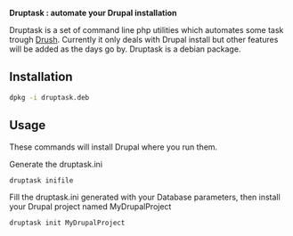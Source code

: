 **Druptask : automate your Drupal installation**

Druptask is a set of command line php utilities which automates some task trough [Drush](http://drupal.org/project/drush).
Currently it only deals with Drupal install but other features will be added as the days go by.
Druptask is a debian package.

Installation
------------
```bash
dpkg -i druptask.deb
```

Usage
-----
These commands will install Drupal where you run them.

Generate the druptask.ini
```bash
druptask inifile
```
Fill the druptask.ini generated with your Database parameters, then install your Drupal project named MyDrupalProject
```bash
druptask init MyDrupalProject
```